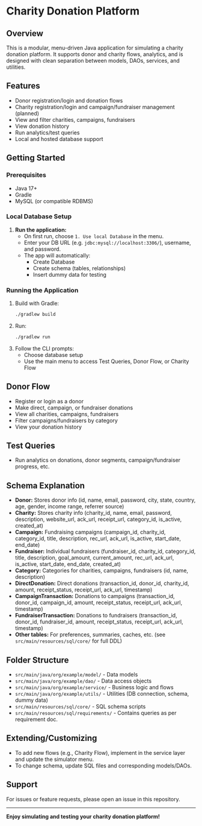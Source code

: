 # Charity Donation Platform

## Overview
This is a modular, menu-driven Java application for simulating a charity donation platform. It supports donor and charity flows, analytics, and is designed with clean separation between models, DAOs, services, and utilities.

## Features
- Donor registration/login and donation flows
- Charity registration/login and campaign/fundraiser management (planned)
- View and filter charities, campaigns, fundraisers
- View donation history
- Run analytics/test queries
- Local and hosted database support

## Getting Started

### Prerequisites
- Java 17+
- Gradle
- MySQL (or compatible RDBMS)

### Local Database Setup
1. **Run the application:**
   - On first run, choose `1. Use local Database` in the menu.
   - Enter your DB URL (e.g. `jdbc:mysql://localhost:3306/`), username, and password.
   - The app will automatically:
     - Create Database
     - Create schema (tables, relationships)
     - Insert dummy data for testing

### Running the Application
1. Build with Gradle:
   ```sh
   ./gradlew build
   ```
2. Run:
   ```sh
   ./gradlew run
   ```
3. Follow the CLI prompts:
   - Choose database setup
   - Use the main menu to access Test Queries, Donor Flow, or Charity Flow

## Donor Flow
- Register or login as a donor
- Make direct, campaign, or fundraiser donations
- View all charities, campaigns, fundraisers
- Filter campaigns/fundraisers by category
- View your donation history

## Test Queries
- Run analytics on donations, donor segments, campaign/fundraiser progress, etc.

## Schema Explanation
- **Donor:** Stores donor info (id, name, email, password, city, state, country, age, gender, income range, referrer source)
- **Charity:** Stores charity info (charity_id, name, email, password, description, website_url, ack_url, receipt_url, category_id, is_active, created_at)
- **Campaign:** Fundraising campaigns (campaign_id, charity_id, category_id, title, description, rec_url, ack_url, is_active, start_date, end_date)
- **Fundraiser:** Individual fundraisers (fundraiser_id, charity_id, category_id, title, description, goal_amount, current_amount, rec_url, ack_url, is_active, start_date, end_date, created_at)
- **Category:** Categories for charities, campaigns, fundraisers (id, name, description)
- **DirectDonation:** Direct donations (transaction_id, donor_id, charity_id, amount, receipt_status, receipt_url, ack_url, timestamp)
- **CampaignTransaction:** Donations to campaigns (transaction_id, donor_id, campaign_id, amount, receipt_status, receipt_url, ack_url, timestamp)
- **FundraiserTransaction:** Donations to fundraisers (transaction_id, donor_id, fundraiser_id, amount, receipt_status, receipt_url, ack_url, timestamp)
- **Other tables:** For preferences, summaries, caches, etc. (see `src/main/resources/sql/core/` for full DDL)

## Folder Structure
- `src/main/java/org/example/model/` - Data models
- `src/main/java/org/example/dao/` - Data access objects
- `src/main/java/org/example/service/` - Business logic and flows
- `src/main/java/org/example/utils/` - Utilities (DB connection, schema, dummy data)
- `src/main/resources/sql/core/` - SQL schema scripts
- `src/main/resources/sql/requirements/` - Contains queries as per requirement doc.

## Extending/Customizing
- To add new flows (e.g., Charity Flow), implement in the service layer and update the simulator menu.
- To change schema, update SQL files and corresponding models/DAOs.

## Support
For issues or feature requests, please open an issue in this repository.

---

**Enjoy simulating and testing your charity donation platform!**
